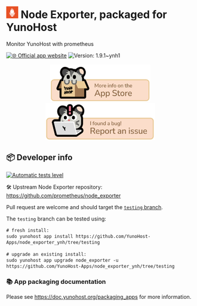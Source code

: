 <!--
N.B.: This README was automatically generated by <https://github.com/YunoHost/apps_tools/blob/main/readme_generator>
It shall NOT be edited by hand.
-->

<h1>
  <img src="https://raw.githubusercontent.com/YunoHost/apps/master/logos/node_exporter.png" width="32px" alt="Logo of Node Exporter">
  Node Exporter, packaged for YunoHost
</h1>

Monitor YunoHost with prometheus

[![🌐 Official app website](https://img.shields.io/badge/Official_app_website-darkgreen?style=for-the-badge)](https://prometheus.io/docs/guides/node-exporter/)
![Version: 1.9.1~ynh1](https://img.shields.io/badge/Version-1.9.1~ynh1-rgba(0,150,0,1)?style=for-the-badge)

<div align="center">
<a href="https://apps.yunohost.org/app/node_exporter"><img height="100px" src="https://github.com/YunoHost/yunohost-artwork/raw/refs/heads/main/badges/neopossum-badges/badge_more_info_on_the_appstore.svg"/></a>
<a href="https://github.com/YunoHost-Apps/node_exporter_ynh/issues"><img height="100px" src="https://github.com/YunoHost/yunohost-artwork/raw/refs/heads/main/badges/neopossum-badges/badge_report_an_issue.svg"/></a>
</div>

## 📦 Developer info

[![Automatic tests level](https://apps.yunohost.org/badge/cilevel/node_exporter)](https://ci-apps.yunohost.org/ci/apps/node_exporter/)

🛠️ Upstream Node Exporter repository: <https://github.com/prometheus/node_exporter>

Pull request are welcome and should target the [`testing` branch](https://github.com/YunoHost-Apps/node_exporter_ynh/tree/testing).

The `testing` branch can be tested using:
```
# fresh install:
sudo yunohost app install https://github.com/YunoHost-Apps/node_exporter_ynh/tree/testing

# upgrade an existing install:
sudo yunohost app upgrade node_exporter -u https://github.com/YunoHost-Apps/node_exporter_ynh/tree/testing
```

### 📚 App packaging documentation

Please see <https://doc.yunohost.org/packaging_apps> for more information.